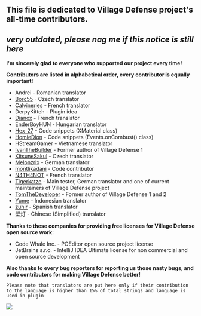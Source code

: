 ## This file is dedicated to **Village Defense** project's all-time contributors.

## ***very outdated, please nag me if this notice is still here***

**I'm sincerely glad to everyone who supported our project every time!**

**Contributors are listed in alphabetical order, every contributor is equally important!**
* Andrei - Romanian translator
* [Borc55](https://www.spigotmc.org/members/borc55.108890/) - Czech translator
* [Calvineries](https://www.spigotmc.org/members/calvineries.120470/) - French translator
* DerpyKitteh - Plugin idea
* [Dianox](https://www.spigotmc.org/members/dianox.74931/) - French translator
* EnderBoyHUN - Hungarian translator
* [Hex_27](https://www.spigotmc.org/members/hex_27.23764/) - Code snippets (XMaterial class)
* [HomieDion](https://www.spigotmc.org/members/homiedion.118743/) - Code snippets (Events.onCombust() class)
* HStreamGamer - Vietnamese translator
* [IvanTheBuilder](https://www.spigotmc.org/members/ivanthebuilder.18881/) - Former author of Village Defense 1
* [KitsuneSakul](https://www.spigotmc.org/members/kitsunesakul.61401/) - Czech translator
* [Melonzrix](https://www.spigotmc.org/members/melongun77.147284/) - German translator
* [montlikadani](https://www.spigotmc.org/members/toldi.251100/) - Code contributor
* [N4TH4NOT](https://www.spigotmc.org/members/n4th4not.400311/) - French translator
* [Tigerkatze](https://www.spigotmc.org/members/tigerkatze.414545/) - Main tester, German translator and one of current maintainers of Village Defense project
* [TomTheDeveloper](https://www.spigotmc.org/members/tomthedeveloper.4729/) - Former author of Village Defense 1 and 2
* [Yume](https://www.spigotmc.org/members/demonmugen.310240/) - Indonesian translator
* [zuhir](https://www.spigotmc.org/members/zuhir.31452/) - Spanish translator
* 壁灯 - Chinese (Simplified) translator

**Thanks to these companies for providing free licenses for Village Defense open source work:**
* Code Whale Inc. - POEditor open source project license
* JetBrains s.r.o. - IntelliJ IDEA Ultimate license for non commercial and open source development

**Also thanks to every bug reporters for reporting us those nasty bugs, and code contributors for making Village Defense better!**

`Please note that translators are put here only if their contribution to the language is higher than 15% of total strings and language is used in plugin`

![](https://i.imgur.com/LFakRC8.png)

